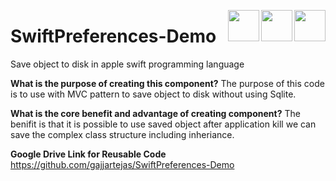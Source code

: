  
 [<img align="right" src="https://cdn.jsdelivr.net/npm/simple-icons@latest/icons/instagram.svg" width="50" height="50" />](http://www.instagram.com/gajjartejas)
 [<img align="right" src="https://cdn.jsdelivr.net/npm/simple-icons@latest/icons/twitter.svg" width="50" height="50" />](http://www.twitter.com/gajjartejas)
 [<img align="right" src="https://cdn.jsdelivr.net/npm/simple-icons@latest/icons/reddit.svg" width="50" height="50" />](http://www.reddit.com/u/gajjartejas)

# SwiftPreferences-Demo
Save object to disk in apple swift programming language

**What is the purpose of creating this component?**
The purpose of this code is to use with MVC pattern to save object to disk without using Sqlite.

**What is the core benefit and advantage of creating component?**
The benifit is that it is possible to use saved object after application kill we can save the complex class structure including inheriance.

**Google Drive Link for Reusable Code**
https://github.com/gajjartejas/SwiftPreferences-Demo
